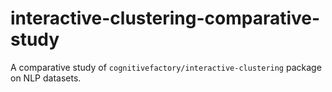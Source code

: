 # interactive-clustering-comparative-study
A comparative study of `cognitivefactory/interactive-clustering` package on NLP datasets.
